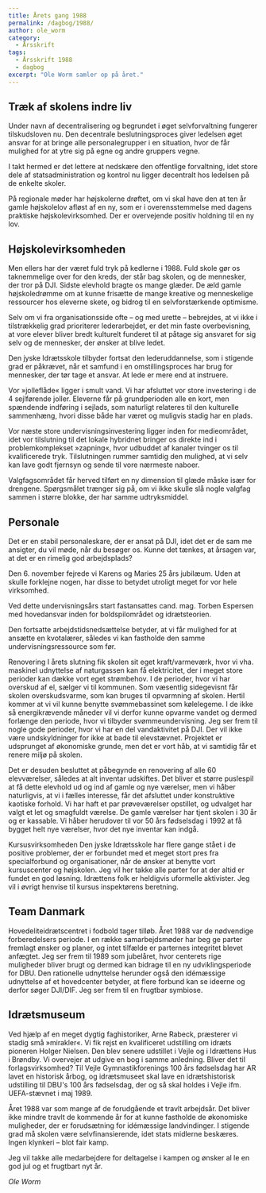 ```yaml
---
title: Årets gang 1988
permalink: /dagbog/1988/
author: ole_worm
category:
  - Årsskrift
tags:
  - Årsskrift 1988
  - dagbog
excerpt: "Ole Worm samler op på året."
---
```


## Træk af skolens indre liv 

Under navn af decentralisering og begrundet i øget selvforvaltning fungerer tilskudsloven nu. Den decentrale beslutningsproces giver ledelsen øget ansvar for at bringe alle personalegrupper i en situation, hvor de får mulighed for at ytre sig på egne og andre gruppers vegne.

I takt hermed er det lettere at nedskære den offentlige forvaltning, idet store dele af statsadministration og kontrol nu ligger decentralt hos ledelsen på de enkelte skoler. 

På regionale møder har højskolerne drøftet, om vi skal have den at ten år gamle højskolelov afløst af en ny, som er i overensstemmelse med dagens praktiske højskolevirksomhed. Der er overvejende positiv holdning til en ny lov. 

## Højskolevirksomheden 

Men ellers har der været fuld tryk på kedlerne i 1988. Fuld skole gør os taknemmelige over for den kreds, der står bag skolen, og de mennesker, der tror på DJI. Sidste elevhold bragte os mange glæder. De æld gamle højskoledrømme om at kunne frisætte de mange kreative og menneskelige ressourcer hos eleverne skete, og bidrog til en selvforstærkende optimisme. 

Selv om vi fra organisationsside ofte – og med urette – bebrejdes, at vi ikke i tilstrækkelig grad prioriterer lederarbejdet, er det min faste overbevisning, at vore elever bliver bredt kulturelt funderet til at påtage sig ansvaret for sig selv og de mennesker, der ønsker at blive ledet. 

Den jyske Idrætsskole tilbyder fortsat den lederuddannelse, som i stigende grad er påkrævet, når et samfund i en omstillingsproces har brug for mennesker, der tør tage et ansvar. At lede er mere end at instruere. 

Vor »jolleflåde« ligger i smult vand. Vi har afsluttet vor store investering i de 4 sejlførende joller. Eleverne får på grundperioden alle en kort, men spændende indføring i sejlads, som naturligt relateres til den kulturelle sammenhæng, hvori disse både har været og muligvis stadig har en plads. 

Vor næste store undervisningsinvestering ligger inden for medieområdet, idet vor tilslutning til det lokale hybridnet bringer os direkte ind i problemkomplekset »zapning«, hvor udbuddet af kanaler tvinger os til kvalificerede tryk. Tilslutningen rummer samtidig den mulighed, at vi selv kan lave godt fjernsyn og sende til vore nærmeste naboer. 

Valgfagsområdet får herved tilført en ny dimension til glæde måske især for drengene. Spørgsmålet trænger sig på, om vi ikke skulle slå nogle valgfag sammen i større blokke, der har samme udtryksmiddel. 

## Personale

Det er en stabil personaleskare, der er ansat på DJI, idet det er de sam me ansigter, du vil møde, når du besøger os. Kunne det tænkes, at årsagen var, at det er en rimelig god arbejdsplads? 

Den 6. november fejrede vi Karens og Maries 25 års jubilæum. Uden at skulle forklejne nogen, har disse to betydet utroligt meget for vor hele virksomhed. 

Ved dette undervisningsårs start fastansattes cand. mag. Torben Espersen med hovedansvar inden for boldspilområdet og idrætsteorien. 

Den fortsatte arbejdstidsnedsættelse betyder, at vi får mulighed for at ansætte en kvotalærer, således vi kan fastholde den samme undervisningsressource som før. 

Renovering I årets slutning fik skolen sit eget kraft/varmeværk, hvor vi vha. maskinel udnyttelse af naturgassen kan få elektricitet, der i meget store perioder kan dække vort eget strømbehov. I de perioder, hvor vi har overskud af el, sælger vi til kommunen. Som væsentlig sidegevisnt får skolen overskudsvarme, som kan bruges til opvarmning af skolen. Hertil kommer at vi vil kunne benytte svømmebassinet som kølelegeme. I de ikke så energikrævende måneder vil vi derfor kunne opvarme vandet og dermed forlænge den periode, hvor vi tilbyder svømmeundervisning. Jeg ser frem til nogle gode perioder, hvor vi har en del vandaktivitet på DJI. Der vil ikke være undskyldninger for ikke at bade til elevstævnet. Projektet er udsprunget af økonomiske grunde, men det er vort håb, at vi samtidig får et renere miljø på skolen. 

Det er desuden besluttet at påbegynde en renovering af alle 60 elevværelser, således at alt inventar udskiftes. Det bliver et større puslespil at få dette elevhold ud og ind af gamle og nye værelser, men vi håber naturligvis, at vi i fælles interesse, får det afsluttet under konstruktive kaotiske forhold. Vi har haft et par prøveværelser opstillet, og udvalget har valgt et let og smagfuldt værelse. De gamle værelser har tjent skolen i 30 år og er kassable. Vi håber herudover til vor 50 års fødselsdag i 1992 at få bygget helt nye værelser, hvor det nye inventar kan indgå. 

Kursusvirksomheden Den jyske Idrætsskole har flere gange stået i de positive problemer, der er forbundet med et meget stort pres fra specialforbund og organisationer, når de ønsker at benytte vort kursuscenter og højskolen. Jeg vil her takke alle parter for at der altid er fundet en god løsning. Idrættens folk er heldigvis uformelle aktivister. Jeg vil i øvrigt henvise til kursus inspektørens beretning. 

## Team Danmark 

Hovedeliteidrætscentret i fodbold tager tilløb. Året 1988 var de nødvendige forberedelsers periode. I en række samarbejdsmøder har beg ge parter fremlagt ønsker og planer, og intet tilfælde er parternes integritet blevet anfægtet. Jeg ser frem til 1989 som jubelåret, hvor centerets rige muligheder bliver brugt og dermed kan bidrage til en ny udviklingsperiode for DBU. Den rationelle udnyttelse herunder også den idémæssige udnyttelse af et hovedcenter betyder, at flere forbund kan se ideerne og derfor søger DJI/DIF. Jeg ser frem til en frugtbar symbiose. 

## Idrætsmuseum 

Ved hjælp af en meget dygtig faghistoriker, Arne Rabeck, præsterer vi stadig små »mirakler«. Vi fik rejst en kvalificeret udstilling om idræts pioneren Holger Nielsen. Den blev senere udstillet i Vejle og i Idrættens Hus i Brøndby. Vi overvejer at udgive en bog i samme anledning. Bliver det til forlagsvirksomhed? Til Vejle Gymnastikforenings 100 års fødselsdag har AR lavet en historisk årbog, og idrætsmuseet skal lave en idrætshistorisk udstilling til DBU's 100 års fødselsdag, der og så skal holdes i Vejle ifm. UEFA-stævnet i maj 1989.
 
Året 1988 var som mange af de forudgående et travlt arbejdsår. Det bliver ikke mindre travlt de kommende år for at kunne fastholde de økonomiske muligheder, der er forudsætning for idémæssige landvindinger. I stigende grad må skolen være selvfinansierende, idet stats midlerne beskæres. Ingen klynkeri – blot fair kamp. 

Jeg vil takke alle medarbejdere for deltagelse i kampen og ønsker al le en god jul og et frugtbart nyt år. 

_Ole Worm_
